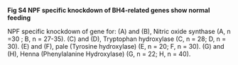 **Fig S4 NPF specific knockdown of BH4-related genes show normal feeding**

NPF specific knockdown of gene for: (A) and (B), Nitric oxide synthase (A, n =30 ; B, n = 27-35). (C) and (D), Tryptophan hydroxylase (C, n = 28; D, n = 30). (E) and (F), pale (Tyrosine hydroxylase) (E, n = 20; F, n = 30). (G) and (H), Henna (Phenylalanine Hydroxylase) (G, n = 22; H, n = 40).
